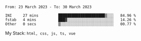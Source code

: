 <!--START_SECTION:waka-->

```text
From: 23 March 2023 - To: 30 March 2023

INI     27 mins         █████████████████████▒░░░   84.96 %
fstab   4 mins          ███▓░░░░░░░░░░░░░░░░░░░░░   14.26 %
Other   0 secs          ▒░░░░░░░░░░░░░░░░░░░░░░░░   00.77 %
```

<!--END_SECTION:waka-->
My Stack: `html, css, js, ts, vue`
